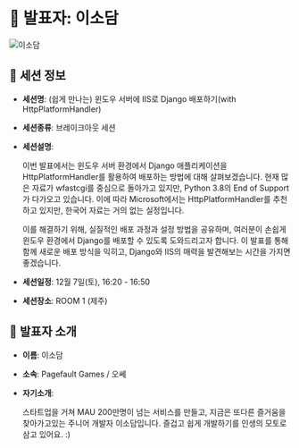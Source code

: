 # 🎤 발표자: 이소담

<div class="container">
    <div class="row justify-content-center">
        <div class="col-md-4 profile mb-4 text-center">
            <img src="../images/speakers/sodamlee.jpg" alt="이소담" class="img-fluid" />
        </div>
    </div>
</div>

## 🔎 세션 정보

- **세션명**: (쉽게 만나는) 윈도우 서버에 IIS로 Django 배포하기(with HttpPlatformHandler)
- **세션종류**: 브레이크아웃 세션
- **세션설명**:

  이번 발표에서는 윈도우 서버 환경에서 Django 애플리케이션을 HttpPlatformHandler를 활용하여 배포하는 방법에 대해 살펴보겠습니다. 현재 많은 자료가 wfastcgi를 중심으로 돌아가고 있지만, Python 3.8의 End of Support가 다가오고 있습니다. 이에 따라 Microsoft에서는 HttpPlatformHandler를 추천하고 있지만, 한국어 자료는 거의 없는 실정입니다.

  이를 해결하기 위해, 실질적인 배포 과정과 설정 방법을 공유하며, 여러분이 손쉽게 윈도우 환경에서 Django를 배포할 수 있도록 도와드리고자 합니다. 이 발표를 통해 함께 새로운 배포 방식을 익히고, Django와 IIS의 매력을 발견해보는 시간을 가지면 좋겠습니다.

- **세션일정**: 12월 7일(토), 16:20 - 16:50
- **세션장소**: ROOM 1 (제주)

## 📜 발표자 소개

- **이름**: 이소담
- **소속**: Pagefault Games / 오쎄
- **자기소개**:

  스타트업을 거쳐 MAU 200만명이 넘는 서비스를 만들고, 지금은 또다른 즐거움을 찾아가고있는 주니어 개발자 이소담입니다. 즐겁고 쉽게 개발하기를 인생의 모토로 삼고 있어요. :)
